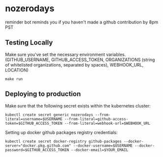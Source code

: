 # nozerodays

reminder bot reminds you if you haven't made a github contribution by 8pm PST


## Testing Locally
Make sure you've set the necessary environment variables. (GITHUB_USERNAME,
GITHUB_ACCESS_TOKEN, ORGANIZATIONS (string of whitelisted organizations,
separated by spaces), WEBHOOK_URL, LOCATION)
```
make run
```

## Deploying to production
Make sure that the following secret exists within the kubernetes cluster:
```
kubectl create secret generic nozerodays --from-literal=username=$USERNAME --from-literal=github-access-token=$GITHUB_ACCESS_TOKEN --from-literal=webhook-url=$WEBHOOK_URL
```

Setting up docker github packages registry credentials:
```
kubectl create secret docker-registry github-packages --docker-server="docker.pkg.github.com" --docker-username=$USERNAME --docker-password=$GITHUB_ACCESS_TOKEN --docker-email=$YOUR_EMAIL
```
